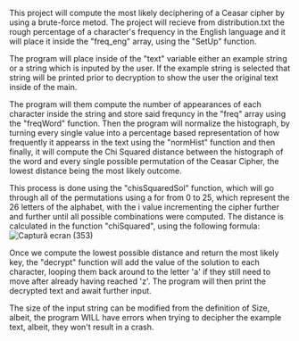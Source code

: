 
This project will compute the most likely deciphering of a Ceasar cipher by using a brute-force metod. The project will recieve from distribution.txt the rough percentage of a character's frequency in the English language and it will place it inside the "freq_eng" array, using the "SetUp" function. 

The program will place inside of the "text" variable either an example string or a string which is inputed by the user. If the example string is selected that string will be printed prior to decryption to show the user the original text inside of the main.

The program will them compute the number of appearances of each character inside the string and store said frequncy in the "freq" array using the "freqWord" function. Then the program will normalize the histograph, by turning every single value into a percentage based representation of how frequently it appearss in the text using the "normHist" function and then finally, it will compute the Chi Squared distance between the histograph of the word and every single possible permutation of the Ceasar Cipher, the lowest distance being the most likely outcome.

This process is done using the "chisSquaredSol" function, which will go through all of the permutations using a for from 0 to 25, which represent the 26 letters of the alphabet, with the i value incrementing the cipher further and further until all possible combinations were computed. The distance is calculated in the function "chiSquared", using the following formula:
![Captură ecran (353)](https://github.com/EmilianPal/Optional-Problem-1/assets/163346280/a8c86b3f-a28f-453c-aa2a-3323ce532445)

Once we compute the lowest possible distance and return the most likely key, the "decrypt" function will add the value of the solution to each character, looping them back around to the letter 'a' if they still need to move after already having reached 'z'. The program will then print the decrypted text and await further input.

The size of the input string can be modified from the definition of Size, albeit, the program WILL have errors when trying to decipher the example text, albeit, they won't result in a crash.
